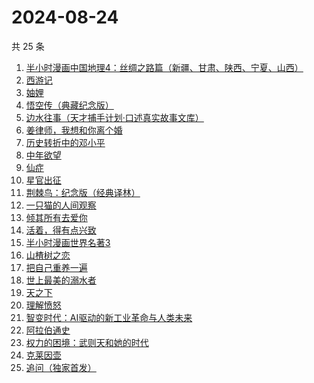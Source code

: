 # 2024-08-24

共 25 条

<!-- BEGIN WEREAD -->
<!-- 最后更新时间 2024-08-24 14:01:31 +0800 -->
1. [半小时漫画中国地理4：丝绸之路篇（新疆、甘肃、陕西、宁夏、山西）](https://weread.qq.com/web/bookDetail/a6532d40813ab921eg010bde)
1. [西游记](https://weread.qq.com/web/bookDetail/64032210721070a5640294f)
1. [妯娌](https://weread.qq.com/web/bookDetail/ecf320e0813ab920fg01913e)
1. [悟空传（典藏纪念版）](https://weread.qq.com/web/bookDetail/e4d322205d19e7e4d8b740c)
1. [边水往事（天才捕手计划·口述真实故事文库）](https://weread.qq.com/web/bookDetail/064326a0813ab779ag018bda)
1. [姜律师，我想和你离个婚](https://weread.qq.com/web/bookDetail/93632960813ab7c1eg013479)
1. [历史转折中的邓小平](https://weread.qq.com/web/bookDetail/34c32ff0813ab91cdg019b06)
1. [中年欲望](https://weread.qq.com/web/bookDetail/5b032d30813ab91d3g0139ad)
1. [仙症](https://weread.qq.com/web/bookDetail/d9432200813ab70a4g014cbc)
1. [星官出征](https://weread.qq.com/web/bookDetail/93332730813ab8696g012956)
1. [荆棘鸟：纪念版（经典译林）](https://weread.qq.com/web/bookDetail/be2323405e4805be27f7a7e)
1. [一只猫的人间观察](https://weread.qq.com/web/bookDetail/22e32e90813ab8eacg012920)
1. [倾其所有去爱你](https://weread.qq.com/web/bookDetail/581328c0813ab91b0g012b29)
1. [活着，得有点兴致](https://weread.qq.com/web/bookDetail/00932d207249dd110095168)
1. [半小时漫画世界名著3](https://weread.qq.com/web/bookDetail/d4a32840813ab777dg011f08)
1. [山楂树之恋](https://weread.qq.com/web/bookDetail/069321805b41ec06960d430)
1. [把自己重养一遍](https://weread.qq.com/web/bookDetail/c7132470813ab91ebg013e73)
1. [世上最美的溺水者](https://weread.qq.com/web/bookDetail/35332d50813ab6e80g018782)
1. [天之下](https://weread.qq.com/web/bookDetail/4de326a0721770aa4de95f4)
1. [理解愤怒](https://weread.qq.com/web/bookDetail/40e32370813ab7047g013d30)
1. [智变时代：AI驱动的新工业革命与人类未来](https://weread.qq.com/web/bookDetail/80132e20813ab9202g018ca2)
1. [阿拉伯通史](https://weread.qq.com/web/bookDetail/4ee32960813ab8ee8g012dec)
1. [权力的困境：武则天和她的时代](https://weread.qq.com/web/bookDetail/9a3324a0813ab8c43g011886)
1. [克莱因壶](https://weread.qq.com/web/bookDetail/31e32cc071cad2bd31e0252)
1. [追问（独家首发）](https://weread.qq.com/web/bookDetail/e7b322705d0e04e7b85e068)
<!-- END WEREAD -->